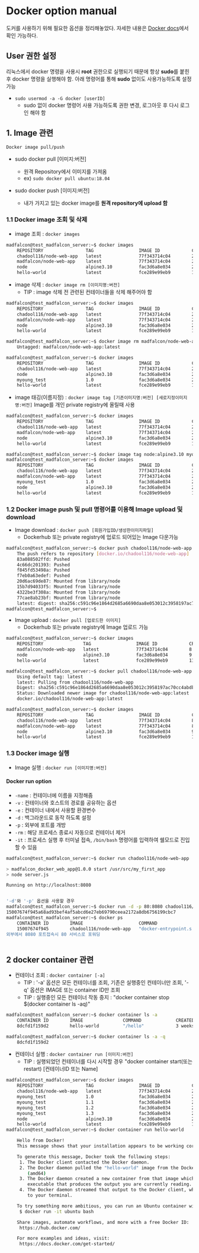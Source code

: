 # Docker option manual

도커를 사용하기 위해 필요한 옵션을 정리해놓았다. 자세한 내용은 [Docker docs](https://docs.docker.com/)에서 확인 가능하다.



##  User 권한 설정

리눅스에서 docker 명령을 사용시 **root** 권한으로 실행되기 때문에 항상 **sudo**를 붙힌 후 docker 명령을 실행해야 함. 아래 명령어를 통해 **sudo** 없이도 사용가능하도록 설정 가능

 - `sudo usermod -a -G docker [userID]`
   - sudo 없이 docker 명령어 사용 가능하도록 권한 변경, 로그아웃 후 다시 로그인 해야 함



## 1. Image 관련

`Docker image pull/push`

 - sudo docker pull [이미지:버전] 
   - 원격 Repository에서 이미지를 가져옴
   - ex) `sudo docker pull ubuntu:18.04`
 - sudo docker push [이미지:버전]

   - 내가 가지고 있는 docker image를 **원격 repository에 upload 함**

### 1.1 Docker image 조회 및 삭제

 - image 조회 : `docker images`

```bash
madfalcon@test_madfalcon_server:~$ docker images
	REPOSITORY                TAG                 IMAGE ID            CREATED             SIZE
	chadool116/node-web-app   latest              77f343714c04        2 weeks ago         109MB
	madfalcon/node-web-app    latest              77f343714c04        2 weeks ago         109MB
	node                      alpine3.10          fac3d6a8e034        2 weeks ago         106MB
	hello-world               latest              fce289e99eb9        11 months ago       1.84kB
```

 - image 삭제 : `docker image rm [이미지명:버전]`
   - TIP : image 삭제 전 관련된 컨테이너들을 삭제 해주어야 함

```bash
madfalcon@test_madfalcon_server:~$ docker images
	REPOSITORY                TAG                 IMAGE ID            CREATED             SIZE
	chadool116/node-web-app   latest              77f343714c04        2 weeks ago         109MB
	madfalcon/node-web-app    latest              77f343714c04        2 weeks ago         109MB
	node                      alpine3.10          fac3d6a8e034        2 weeks ago         106MB
	hello-world               latest              fce289e99eb9        11 months ago       1.84kB

madfalcon@test_madfalcon_server:~$ docker image rm madfalcon/node-web-app:latest 
	Untagged: madfalcon/node-web-app:latest

madfalcon@test_madfalcon_server:~$ docker images
	REPOSITORY                TAG                 IMAGE ID            CREATED             SIZE
	chadool116/node-web-app   latest              77f343714c04        2 weeks ago         109MB
	node                      alpine3.10          fac3d6a8e034        2 weeks ago         106MB
	myoung_test               1.0                 fac3d6a8e034        2 weeks ago         106MB
	hello-world               latest              fce289e99eb9        11 months ago       1.84kB
```

 - image 태깅(이름지정) : `docker image tag [기존이미지명:버전] [새로지정이미지명:버전]` Image를 개인 private registry에 올릴때 사용

```bash
madfalcon@test_madfalcon_server:~$ docker images
	REPOSITORY                TAG                 IMAGE ID            CREATED             SIZE
	chadool116/node-web-app   latest              77f343714c04        2 weeks ago         109MB
	madfalcon/node-web-app    latest              77f343714c04        2 weeks ago         109MB
	node                      alpine3.10          fac3d6a8e034        2 weeks ago         106MB
	hello-world               latest              fce289e99eb9        11 months ago       1.84kB

madfalcon@test_madfalcon_server:~$ docker image tag node:alpine3.10 myoung_test:1.0
madfalcon@test_madfalcon_server:~$ docker images
	REPOSITORY                TAG                 IMAGE ID            CREATED             SIZE
	chadool116/node-web-app   latest              77f343714c04        2 weeks ago         109MB
	madfalcon/node-web-app    latest              77f343714c04        2 weeks ago         109MB
	myoung_test               1.0                 fac3d6a8e034        2 weeks ago         106MB
	node                      alpine3.10          fac3d6a8e034        2 weeks ago         106MB
	hello-world               latest              fce289e99eb9        11 months ago       1.84kB
```

### 1.2 Docker image push 및 pull 명령어를 이용해 Image upload 및 download

 - Image download : `docker push [회원가입ID/생성한이미지파일]`
   - Dockerhub 또는 private registry에 업로드 되어있는 Image 다운가능

```bash
madfalcon@test_madfalcon_server:~$ docker push chadool116/node-web-app
	The push refers to repository [docker.io/chadool116/node-web-app]
	83a088502ffd: Pushed 
	4c66dc201393: Pushed 
	f845fd53498a: Pushed 
	f7eb0a63edef: Pushed 
	20d6ac69de87: Mounted from library/node 
	15b7d94033f5: Mounted from library/node 
	4322be3f308a: Mounted from library/node 
	77cae8ab23bf: Mounted from library/node 
	latest: digest: sha256:c591c96e1864d2685a6690daa8e053012c3958197ac70cc4abdbd1637447aa18 size: 1990
madfalcon@test_madfalcon_server:~$
```

 - Image upload : `docker pull [업로드한 이미지]`
   - Dockerhub 또는 private registry에 Image 업로드 가능

```bash
madfalcon@test_madfalcon_server:~$ docker images
	REPOSITORY               TAG                 IMAGE ID            CREATED             SIZE
	madfalcon/node-web-app   latest              77f343714c04        8 days ago          109MB
	node                     alpine3.10          fac3d6a8e034        9 days ago          106MB
	hello-world              latest              fce289e99eb9        11 months ago       1.84kB

madfalcon@test_madfalcon_server:~$ docker pull chadool116/node-web-app
	Using default tag: latest
	latest: Pulling from chadool116/node-web-app
	Digest: sha256:c591c96e1864d2685a6690daa8e053012c3958197ac70cc4abdbd1637447aa18
	Status: Downloaded newer image for chadool116/node-web-app:latest
	docker.io/chadool116/node-web-app:latest

madfalcon@test_madfalcon_server:~$ docker images
	REPOSITORY                TAG                 IMAGE ID            CREATED             SIZE
	chadool116/node-web-app   latest              77f343714c04        8 days ago          109MB
	madfalcon/node-web-app    latest              77f343714c04        8 days ago          109MB
	node                      alpine3.10          fac3d6a8e034        9 days ago          106MB
	hello-world               latest              fce289e99eb9        11 months ago       1.84kB
```

### 1.3 Docker image 실행

 - Image 실행 : `docker run [이미지명:버전]`

#### Docker run option

- `-name` : 컨테이너에 이름을 지정해줌
- `-v` : 컨테이너와 호스트의 경로를 공유하는 옵션
- `-e` : 컨테이너 내에서 사용할 환경변수
- `-d` : 백그라운드로 동작 하도록 설정
- `-p` : 외부에 포트를 개방
- `-rm` : 해당 프로세스 종료시 자동으로 컨테이너 제거
- `-it` : 프로세스 실행 후 터미널 접속, `/bin/bash` 명령어를 입력하여 쉘모드로 진입할 수 있음  

```bash
madfalcon@test_madfalcon_server:~$ docker run chadool116/node-web-app

> madfalcon_docker_web_app@1.0.0 start /usr/src/my_first_app
> node server.js

Running on http://localhost:8080


'-d'와 '-p' 옵션을 사용할 경우
madfalcon@test_madfalcon_server:~$ docker run -d -p 80:8080 chadool116/node-web-app
15007674f945a68ad93bef4af5abcd6e27eb69790ceea2172a8db6756199cbc7
madfalcon@test_madfalcon_server:~$ docker ps
    CONTAINER ID        IMAGE                     COMMAND                  CREATED             STATUS              PORTS                            NAMES
    15007674f945        chadool116/node-web-app   "docker-entrypoint.s   5 seconds ago       Up 2 seconds        80/tcp, 0.0.0.0:80->8080/tcp   inspiring_chaplygin
외부에서 8080 포트접속시 80 서비스로 포워딩
	
```



## 2 docker container 관련

 - 컨테이너 조회 : `docker container [-a]`
   - TIP : '-a' 옵션은 모든 컨테이너를 조회, 기존은 실행중인 컨테이너만 조회, '-q' 옵션은 IMAGE 또는 container ID만 조회
   - TIP : 실행중인 모든 컨테이너 작동 중지 : "docker container stop $(docker container ls -aq)"

```bash
madfalcon@test_madfalcon_server:~$ docker container ls -a
	CONTAINER ID        IMAGE               COMMAND             CREATED             STATUS                   PORTS               NAMES
	8dcfd1f159d2        hello-world         "/hello"            3 weeks ago         Exited (0) 3 weeks ago                       nifty_gates

madfalcon@test_madfalcon_server:~$ docker container ls -a -q
	8dcfd1f159d2
```

 - 컨테이너 실행 :  `docker container run [이미지:버전]`
   - TIP : 실행되었던 컨테이너를 다시 시작할 경우 "docker container start(또는 restart) [컨테이너ID 또는 Name]

```bash
madfalcon@test_madfalcon_server:~$ docker images
	REPOSITORY                TAG                 IMAGE ID            CREATED             SIZE
	chadool116/node-web-app   latest              77f343714c04        2 weeks ago         109MB
	myoung_test               1.0                 fac3d6a8e034        2 weeks ago         106MB
	myoung_test               1.1                 fac3d6a8e034        2 weeks ago         106MB
	myoung_test               1.2                 fac3d6a8e034        2 weeks ago         106MB
	myoung_test               1.3                 fac3d6a8e034        2 weeks ago         106MB
	node                      alpine3.10          fac3d6a8e034        2 weeks ago         106MB
	hello-world               latest              fce289e99eb9        11 months ago       1.84kB
madfalcon@test_madfalcon_server:~$ docker container run hello-world

	Hello from Docker!
	This message shows that your installation appears to be working correctly.

	To generate this message, Docker took the following steps:
	 1. The Docker client contacted the Docker daemon.
	 2. The Docker daemon pulled the "hello-world" image from the Docker Hub.
		(amd64)
	 3. The Docker daemon created a new container from that image which runs the
		executable that produces the output you are currently reading.
	 4. The Docker daemon streamed that output to the Docker client, which sent it
		to your terminal.

	To try something more ambitious, you can run an Ubuntu container with:
	 $ docker run -it ubuntu bash

	Share images, automate workflows, and more with a free Docker ID:
	 https://hub.docker.com/

	For more examples and ideas, visit:
	 https://docs.docker.com/get-started/
```



